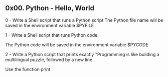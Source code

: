 ## 0x00. Python - Hello, World

0 - Write a Shell script that runs a Python script
The Python file name will be saved in the environment variable $PYFILE

1 - Write a Shell script that runs Python code.

The Python code will be saved in the environment variable $PYCODE

2 - Write a Python script that prints exactly "Programming is like building a multilingual puzzle, followed by a new line.

Use the function print
